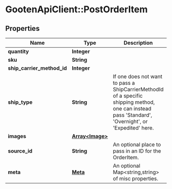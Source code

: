# GootenApiClient::PostOrderItem

## Properties
Name | Type | Description | Notes
------------ | ------------- | ------------- | -------------
**quantity** | **Integer** |  | 
**sku** | **String** |  | 
**ship_carrier_method_id** | **Integer** |  | 
**ship_type** | **String** | If one does not want to pass a ShipCarrierMethodId of a specific shipping method, one can instead pass &#39;Standard&#39;, &#39;Overnight&#39;, or &#39;Expedited&#39; here. | 
**images** | [**Array&lt;Image&gt;**](Image.md) |  | 
**source_id** | **String** | An optional place to pass in an ID for the OrderItem. | 
**meta** | [**Meta**](Meta.md) | An optional Map&lt;string,string&gt; of misc properties. | 



